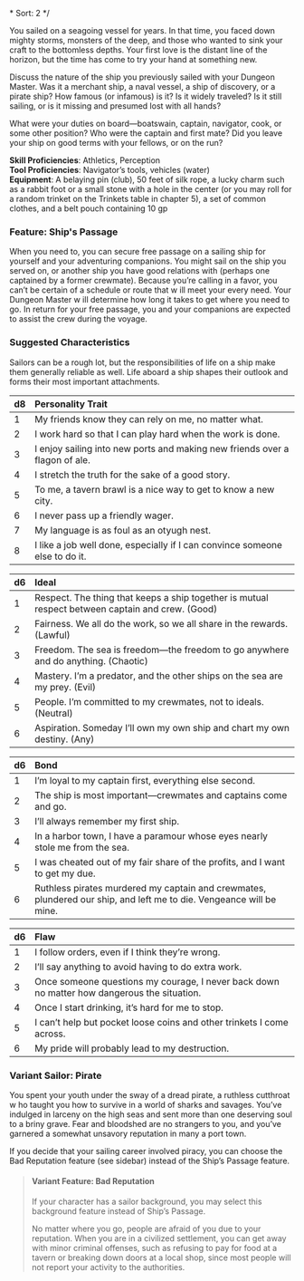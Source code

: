 \* 
Sort: 2 
*/

You sailed on a seagoing vessel for years. In that time, you faced down mighty storms, monsters of the deep, and those who wanted to sink your craft to the bottomless depths. Your first love is the distant line of the horizon, but the time has come to try your hand at something new.

Discuss the nature of the ship you previously sailed with your Dungeon Master. Was it a merchant ship, a naval vessel, a ship of discovery, or a pirate ship? How famous (or infamous) is it? Is it widely traveled? Is it still sailing, or is it missing and presumed lost with all hands?

What were your duties on board—boatswain, captain, navigator, cook, or some other position? Who were the captain and first mate? Did you leave your ship on good terms with your fellows, or on the run?

**Skill Proficiencies**: Athletics, Perception  
**Tool Proficiencies**: Navigator’s tools, vehicles (water)  
**Equipment**: A belaying pin (club), 50 feet of silk rope, a lucky charm such as a rabbit foot or a small stone with a hole in the center (or you may roll for a random trinket on the Trinkets table in chapter 5), a set of common clothes, and a belt pouch containing 10 gp

### Feature: Ship's Passage

When you need to, you can secure free passage on a sailing ship for yourself and your adventuring companions. You might sail on the ship you served on, or another ship you have good relations with (perhaps one captained by a former crewmate). Because you’re calling in a favor, you can’t be certain of a schedule or route that w ill meet your every need. Your Dungeon Master w ill determine how long it takes to get where you need to go. In return for your free passage, you and your companions are expected to assist the crew during the voyage.

### Suggested Characteristics

Sailors can be a rough lot, but the responsibilities of life on a ship make them generally reliable as well. Life aboard a ship shapes their outlook and forms their most important attachments.

| **d8** | **Personality Trait**                                                       |
|:-------|:----------------------------------------------------------------------------|
| 1      | My friends know they can rely on me, no matter what.                        |
| 2      | I work hard so that I can play hard when the work is done.                  |
| 3      | I enjoy sailing into new ports and making new friends over a flagon of ale. |
| 4      | I stretch the truth for the sake of a good story.                           |
| 5      | To me, a tavern brawl is a nice way to get to know a new city.              |
| 6      | I never pass up a friendly wager.                                           |
| 7      | My language is as foul as an otyugh nest.                                   |
| 8      | I like a job well done, especially if I can convince someone else to do it. |

| **d6** | **Ideal**                                                                                        |
|:-------|:-------------------------------------------------------------------------------------------------|
| 1      | Respect. The thing that keeps a ship together is mutual respect between captain and crew. (Good) |
| 2      | Fairness. We all do the work, so we all share in the rewards. (Lawful)                           |
| 3      | Freedom. The sea is freedom—the freedom to go anywhere and do anything. (Chaotic)                |
| 4      | Mastery. I’m a predator, and the other ships on the sea are my prey. (Evil)                      |
| 5      | People. I’m committed to my crewmates, not to ideals. (Neutral)                                  |
| 6      | Aspiration. Someday I’ll own my own ship and chart my own destiny. (Any)                         |

| **d6** | **Bond**                                                                                                            |
|:-------|:--------------------------------------------------------------------------------------------------------------------|
| 1      | I’m loyal to my captain first, everything else second.                                                              |
| 2      | The ship is most important—crewmates and captains come and go.                                                      |
| 3      | I’ll always remember my first ship.                                                                                 |
| 4      | In a harbor town, I have a paramour whose eyes nearly stole me from the sea.                                        |
| 5      | I was cheated out of my fair share of the profits, and I want to get my due.                                        |
| 6      | Ruthless pirates murdered my captain and crewmates, plundered our ship, and left me to die. Vengeance will be mine. |

| **d6** | **Flaw**                                                                                    |
|:-------|:--------------------------------------------------------------------------------------------|
| 1      | I follow orders, even if I think they’re wrong.                                             |
| 2      | I’ll say anything to avoid having to do extra work.                                         |
| 3      | Once someone questions my courage, I never back down no matter how dangerous the situation. |
| 4      | Once I start drinking, it’s hard for me to stop.                                            |
| 5      | I can’t help but pocket loose coins and other trinkets I come across.                       |
| 6      | My pride will probably lead to my destruction.                                              |

### Variant Sailor: Pirate

You spent your youth under the sway of a dread pirate, a ruthless cutthroat w ho taught you how to survive in a world of sharks and savages. You’ve indulged in larceny on the high seas and sent more than one deserving soul to a briny grave. Fear and bloodshed are no strangers to you, and you’ve garnered a somewhat unsavory reputation in many a port town.

If you decide that your sailing career involved piracy, you can choose the Bad Reputation feature (see sidebar) instead of the Ship’s Passage feature.

> #### Variant Feature: Bad Reputation
>
> If your character has a sailor background, you may select this background feature instead of Ship’s Passage.
>
> No matter where you go, people are afraid of you due to your reputation. When you are in a civilized settlement, you can get away with minor criminal offenses, such as refusing to pay for food at a tavern or breaking down doors at a local shop, since most people will not report your activity to the authorities.
